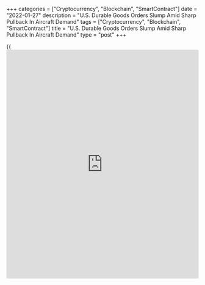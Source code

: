+++
categories = ["Cryptocurrency", "Blockchain", "SmartContract"]
date = "2022-01-27"
description = "U.S. Durable Goods Orders Slump Amid Sharp Pullback In Aircraft Demand"
tags = ["Cryptocurrency", "Blockchain", "SmartContract"]
title = "U.S. Durable Goods Orders Slump Amid Sharp Pullback In Aircraft Demand"
type = "post"
+++

{{<iframe id="large-banner" src="https://www.bounty.group/#slide=13.0" width="100%" height="600" scrolling="no" style="border: 0px solid rgb(216, 221, 230); border-radius: 3px;">}}

Reflecting a sharp pullback in orders for transportation equipment, the
Commerce Department released a report on Thursday showing new orders for
U.S. manufactured durable goods fell by more than expected in the month
of December.

The Commerce Department said durable goods orders slumped by 0.9 percent
in December after soaring by an upwardly revised 3.2 percent in
November.

Economists had expected durable goods orders to decrease by 0.5 percent
compared to the 2.6 percent spike that had been reported for the
previous month.

The bigger than expected drop in durable goods orders came as orders for
transportation equipment tumbled by 3.9 percent in December after
surging by 8.2 percent in November.

Orders for non-defense aircraft and parts helped lead the way lower,
plummeting by 14.4 percent in December after skyrocketing by 41.9
percent in November.

Excluding the steep drop in orders for transportation equipment, durable
goods orders rose by 0.4 percent in December after jumping by 1.1
percent in November. Ex-transportation orders were expected to increase
by 0.5 percent.

The report showed a sharp pullback in orders for computers and
electronic products, while orders for primary metals and fabricated
metal products saw significant growth.

"Looking past transportation, the underlying details are generally
encouraging and signal businesses maintain a 'glass half full' view of
the [economy][1] in spite of Covid and ongoing operating challenges,"
said Oren Klachkin, Lead U.S. Economist at Oxford Economics.

The report showed orders for non-defense capital goods excluding
aircraft, a key indicator of [business][2] spending, came in flat in
December after rising by 0.3 percent in November.

Meanwhile, shipments in the same category, which is the source data for
equipment investment in GDP, jumped by 1.3 percent in December following
a 0.4 percent increase in November.

"Looking ahead, we expect the imbalance between strong demand and
limited supply to persist in 2022 as supply chain woes recede only
gradually," Klachkin said.

He added, "While worse [health][3] conditions pose clear downside risks
to the recovery in the near term, they could also incentivize stronger
business investment as executives push to increase their resiliency and
minimize the impact of future shocks, particularly from overseas."

For comments and feedback [contact](https://www.playgroundfx.com/contact/): editorial@rtt[news](https://www.letsplayfx.com/blog/forex-news-website/).com

[Economic News][1]

 **What parts of the world are seeing the best (and worst) economic
performances lately? Click[here][4] to check out our [Econ Scorecard][4]
and find out! See up-to-the-moment [ranking](https://www.playgroundfx.com/blog/crypto-exchange-ranking/)s for the best and worst
performers in [GDP][4], [unemployment rate][5], [inflation][6] and much
more.**

   1. www.rtt[news](https://www.letsplayfx.com/blog/forex-news-website/).com/Content/EconomicNews.aspx
   2. www.rtt[news](https://www.letsplayfx.com/blog/forex-news-website/).com/Content/Business.aspx
   3. www.rtt[news](https://www.letsplayfx.com/blog/forex-news-website/).com/Content/Health.aspx
   4. www.rtt[news](https://www.letsplayfx.com/blog/forex-news-website/).com/economic-scorecard/world-rank/GDP/highest-performance.aspx
   5. www.rtt[news](https://www.letsplayfx.com/blog/forex-news-website/).com/economic-scorecard/world-rank/unemployment-rate/lowest-performance.aspx
   6. www.rtt[news](https://www.letsplayfx.com/blog/forex-news-website/).com/economic-scorecard/world-rank/CPI/highest-performance.aspx